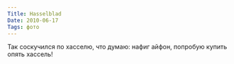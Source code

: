 ```yaml
---
Title: Hasselblad
Date: 2010-06-17
Tags: фото
---
```


Так соскучился по хасселю, что думаю: нафиг айфон, попробую купить опять хассель!